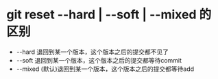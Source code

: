 # git reset --hard | --soft | --mixed 的区别

- --hard 退回到某一个版本，这个版本之后的提交都不见了 
- --soft 退回到某一个版本，这个版本之后的提交都等待commit 
- --mixed (默认)退回到某一个版本，这个版本之后的提交都等待add
